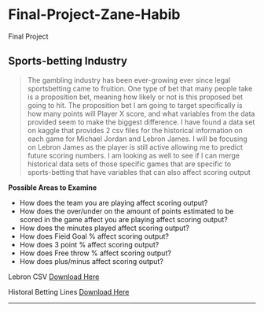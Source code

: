 # Final-Project-Zane-Habib
Final Project

## Sports-betting Industry

> The gambling industry has been ever-growing ever since legal sportsbetting came to fruition. One type of bet that many people take is a proposition bet, meaning how likely or not is this proposed bet going to hit. The proposition bet I am going to target specifically is how many points will Player X score, and what variables from the data provided seem to make the biggest difference. I have found a data set on kaggle that provides 2 csv files for the historical information on each game for Michael Jordan and Lebron James. I will be focusing on Lebron James as the player is still active allowing me to predict future scoring numbers. I am looking as well to see if I can merge historical data sets of those specific games that are specific to sports-betting that have variables that can also affect scoring output

**Possible Areas to Examine**

- How does the team you are playing affect scoring output?
- How does the over/under on the amount of points estimated to be scored in the game affect you are playing affect scoring output?
- How does the minutes played affect scoring output?
- How does Fieid Goal % affect scoring output?
- How does 3 point % affect scoring output?
- How does Free throw % affect scoring output?
- How does plus/minus affect scoring output?

Lebron CSV [Download Here](https://www.kaggle.com/edgarhuichen/nba-players-career-game-log#lebron_career.csv)

Historal Betting Lines [Download Here](https://www.kaggle.com/ehallmar/nba-historical-stats-and-betting-data)


---
